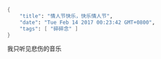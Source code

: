 ```meta
{
    "title": "情人节快乐，快乐情人节",
    "date": "Tue Feb 14 2017 00:23:42 GMT+0800",
    "tags": [ "碎碎念" ]
}
```

<melody-player><audio src="/static/audio/276734.m4a" data-lrc="/static/audio/276734.lrc.txt"></audio></melody-player>

我只听见悲伤的音乐
